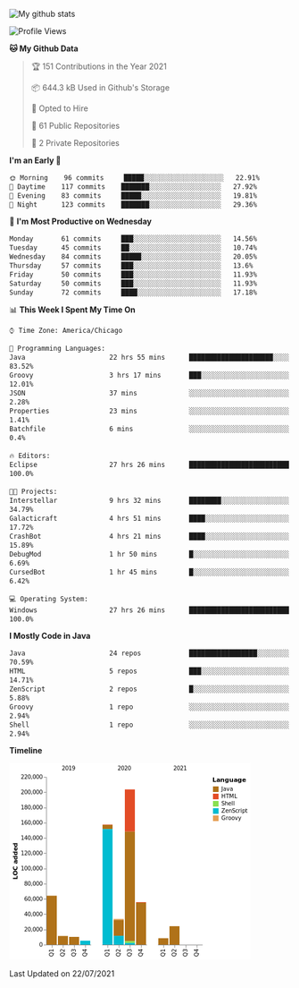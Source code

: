 ![My github stats](https://github-readme-stats.vercel.app/api?username=romvoid95&theme=gruvbox&include_all_commits=true&show_icons=true")

<!--START_SECTION:waka-->
![Profile Views](http://img.shields.io/badge/Profile%20Views-0-blue)

**🐱 My Github Data** 

> 🏆 151 Contributions in the Year 2021
 > 
> 📦 644.3 kB Used in Github's Storage 
 > 
> 💼 Opted to Hire
 > 
> 📜 61 Public Repositories 
 > 
> 🔑 2 Private Repositories  
 > 
**I'm an Early 🐤** 

```text
🌞 Morning    96 commits     █████░░░░░░░░░░░░░░░░░░░░   22.91% 
🌆 Daytime    117 commits    ███████░░░░░░░░░░░░░░░░░░   27.92% 
🌃 Evening    83 commits     █████░░░░░░░░░░░░░░░░░░░░   19.81% 
🌙 Night      123 commits    ███████░░░░░░░░░░░░░░░░░░   29.36%

```
📅 **I'm Most Productive on Wednesday** 

```text
Monday       61 commits     ███░░░░░░░░░░░░░░░░░░░░░░   14.56% 
Tuesday      45 commits     ██░░░░░░░░░░░░░░░░░░░░░░░   10.74% 
Wednesday    84 commits     █████░░░░░░░░░░░░░░░░░░░░   20.05% 
Thursday     57 commits     ███░░░░░░░░░░░░░░░░░░░░░░   13.6% 
Friday       50 commits     ███░░░░░░░░░░░░░░░░░░░░░░   11.93% 
Saturday     50 commits     ███░░░░░░░░░░░░░░░░░░░░░░   11.93% 
Sunday       72 commits     ████░░░░░░░░░░░░░░░░░░░░░   17.18%

```


📊 **This Week I Spent My Time On** 

```text
⌚︎ Time Zone: America/Chicago

💬 Programming Languages: 
Java                     22 hrs 55 mins      █████████████████████░░░░   83.52% 
Groovy                   3 hrs 17 mins       ███░░░░░░░░░░░░░░░░░░░░░░   12.01% 
JSON                     37 mins             ░░░░░░░░░░░░░░░░░░░░░░░░░   2.28% 
Properties               23 mins             ░░░░░░░░░░░░░░░░░░░░░░░░░   1.41% 
Batchfile                6 mins              ░░░░░░░░░░░░░░░░░░░░░░░░░   0.4%

🔥 Editors: 
Eclipse                  27 hrs 26 mins      █████████████████████████   100.0%

🐱‍💻 Projects: 
Interstellar             9 hrs 32 mins       ████████░░░░░░░░░░░░░░░░░   34.79% 
Galacticraft             4 hrs 51 mins       ████░░░░░░░░░░░░░░░░░░░░░   17.72% 
CrashBot                 4 hrs 21 mins       ████░░░░░░░░░░░░░░░░░░░░░   15.89% 
DebugMod                 1 hr 50 mins        █░░░░░░░░░░░░░░░░░░░░░░░░   6.69% 
CursedBot                1 hr 45 mins        █░░░░░░░░░░░░░░░░░░░░░░░░   6.42%

💻 Operating System: 
Windows                  27 hrs 26 mins      █████████████████████████   100.0%

```

**I Mostly Code in Java** 

```text
Java                     24 repos            █████████████████░░░░░░░░   70.59% 
HTML                     5 repos             ███░░░░░░░░░░░░░░░░░░░░░░   14.71% 
ZenScript                2 repos             █░░░░░░░░░░░░░░░░░░░░░░░░   5.88% 
Groovy                   1 repo              ░░░░░░░░░░░░░░░░░░░░░░░░░   2.94% 
Shell                    1 repo              ░░░░░░░░░░░░░░░░░░░░░░░░░   2.94%

```


**Timeline**

![Chart not found](https://raw.githubusercontent.com/ROMVoid95/ROMVoid95/master/charts/bar_graph.png) 


 Last Updated on 22/07/2021
<!--END_SECTION:waka-->
